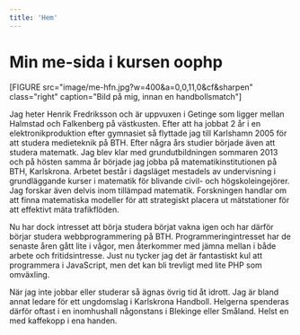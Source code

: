 ```yaml
---
title: 'Hem'
---
```


# Min me-sida i kursen oophp

[FIGURE src="image/me-hfn.jpg?w=400&a=0,0,11,0&cf&sharpen" class="right" caption="Bild på mig, innan en handbollsmatch"]

Jag heter Henrik Fredriksson och är uppvuxen i Getinge som ligger mellan Halmstad och Falkenberg på västkusten. Efter att ha jobbat 2 år i en elektronikproduktion efter gymnasiet så flyttade jag till Karlshamn 2005 för att studera medieteknik på BTH. Efter några års studier började även att studera matematk. Jag blev klar med grundutbildningen sommaren 2013 och på hösten samma år började jag jobba på matematikinstitutionen på BTH, Karlskrona. Arbetet består i dagsläget mestadels av undervisning i grundläggande kurser i matematik för blivande civil- och högskoleingejörer. Jag forskar även delvis inom tillämpad matematik. Forskningen handlar om att finna matematiska modeller för att strategiskt placera ut mätstationer för att effektivt mäta trafikflöden.

Nu har dock intresset att börja studera börjat vakna igen och har därför börjar
studera webbprogrammering på BTH. Programmeringintresset har de senaste åren
gått lite i vågor, men återkommer med jämna mellan i både arbete och
fritidsintresse. Just nu tycker jag det är fantastiskt kul att programmera i
JavaScript, men det kan bli trevligt med lite PHP som omväxling.

När jag inte jobbar eller studerar så ägnas övrig tid åt idrott. Jag är bland annat ledare för ett ungdomslag i Karlskrona Handboll. Helgerna spenderas därför oftast i en inomhushall någonstans i Blekinge eller Småland. Helst en med kaffekopp i ena handen.
